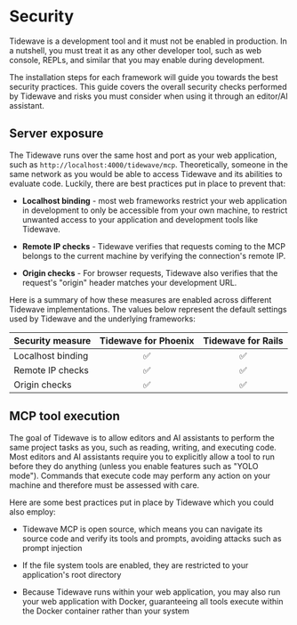 # Security

Tidewave is a development tool and it must not be enabled in production.
In a nutshell, you must treat it as any other developer tool, such as web
console, REPLs, and similar that you may enable during development.

The installation steps for each framework will guide you towards the best
security practices. This guide covers the overall security checks performed
by Tidewave and risks you must consider when using it through an editor/AI
assistant.

## Server exposure

The Tidewave runs over the same host and port as your web application,
such as `http://localhost:4000/tidewave/mcp`. Theoretically, someone in
the same network as you would be able to access Tidewave and its abilities
to evaluate code. Luckily, there are best practices put in place to prevent
that:

  * **Localhost binding** - most web frameworks restrict your web application
    in development to only be accessible from your own machine, to restrict
    unwanted access to your application and development tools like Tidewave.

  * **Remote IP checks** - Tidewave verifies that requests coming to the
    MCP belongs to the current machine by verifying the connection's remote IP.

  * **Origin checks** - For browser requests, Tidewave also verifies that
    the request's "origin" header matches your development URL.

Here is a summary of how these measures are enabled across different Tidewave
implementations. The values below represent the default settings used by Tidewave
and the underlying frameworks:

| Security measure             | Tidewave for Phoenix | Tidewave for Rails |
| :--------------------------- | :------------------: | :----------------: |
| Localhost binding            | ✅                    | ✅                  |
| Remote IP checks             | ✅                    | ✅                  |
| Origin checks                | ✅                    | ✅                  |

## MCP tool execution

The goal of Tidewave is to allow editors and AI assistants to perform the same
project tasks as you, such as reading, writing, and executing code. Most editors
and AI assistants require you to explicitly allow a tool to run before they do
anything (unless you enable features such as "YOLO mode"). Commands that execute
code may perform any action on your machine and therefore must be assessed with care.

Here are some best practices put in place by Tidewave which you could also employ:

  * Tidewave MCP is open source, which means you can navigate its source
    code and verify its tools and prompts, avoiding attacks such as prompt injection

  * If the file system tools are enabled, they are restricted to your application's
    root directory

  * Because Tidewave runs within your web application, you may also run your web
    application with Docker, guaranteeing all tools execute within the Docker container
    rather than your system
